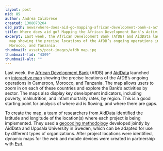 ```yaml
---
layout: post
nid: 85
author: Andrea Calabrese
created: 1308073204
old_path: news/where-does-aid-go-mapping-african-development-bank-s-activities
title: Where does aid go? Mapping the African Development Bank’s Activities
excerpt: Last week, the African Development Bank (AfDB) and AidData launched an interactive
  map showing the precise locations of the AfDB’s ongoing operations in Cameroon,
  Morocco, and Tanzania.
thumbnail: assets/post-images/afdb_map.jpg
thumbnail-fid: "4309"
thumbnail-alt: ""
---
```


Last week, the [African Development Bank](http://www.afdb.org) (AfDB) and [AidData](http://www.aiddata.org) launched an [interactive map](http://184.73.156.57/afdbprojects/) showing the precise locations of the AfDB’s ongoing operations in Cameroon, Morocco, and Tanzania. The map allows users to zoom in on each of these countries and explore the Bank’s activities by sector. The maps also display key development indicators, including poverty, malnutrition, and infant mortality rates, by region. This is a good starting point for analysis of where aid is flowing, and where there are gaps.

To create the map, a team of researchers from AidData identified the latitude and longitude of the location(s) where each project is being implemented. They used a [geocoding methodology](http://open.aiddata.org) developed jointly by AidData and Uppsala University in Sweden, which can be adapted for use by different types of organizations. After project locations were identified, dynamic maps for the web and mobile devices were created in partnership with [Esri](http://www.esri.com).
